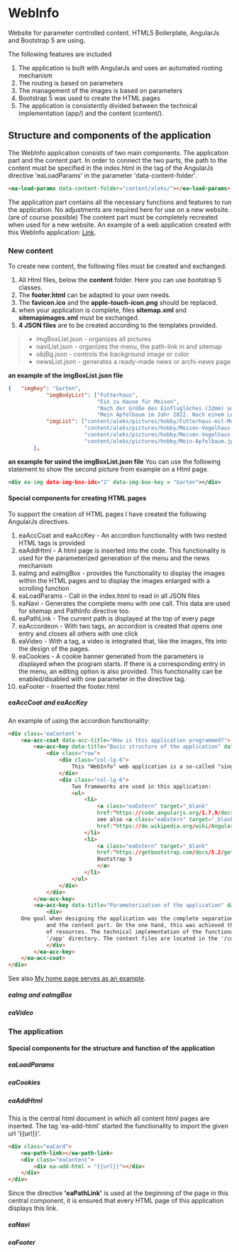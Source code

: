 # WebInfo
Website for parameter controlled content. HTML5 Boilerplate, AngularJs and Bootstrap 5 are using.

The following features are included
1. The application is built with AngularJs and uses an automated rooting mechanism
2. The routing is based on parameters 
3. The management of the images is based on parameters
3. Bootstrap 5 was used to create the HTML pages
4. The application is consistently divided between the technical implementation (app/) and the content (content/).

## Structure and components of the application

The WebInfo application consists of two main components. The application part and the content part.
In order to connect the two parts, the path to the content must be specified in the index.html in the tag of the AngularJs directive 'eaLoadParams' in the parameter 'data-content-folder'.
```html
<ea-load-params data-content-folder="content/aleks/"></ea-load-params>
```

The application part contains all the necessary functions and features to run the application. No adjustments are required here for use on a new website. (are of course possible) 
The content part must be completely recreated when used for a new website. An example of a web application created with this WebInfo application:
[Link](http://aleksander.de/ "my home page").

### New content

To create new content, the following files must be created and exchanged.
1. All Html files, below the **content** folder. Here you can use bootstrap 5 classes.
2. The **footer.html** can be adapted to your own needs.
3. The **favicon.ico** and the **apple-touch-icon.png** should be replaced.
4. when your application is complete, files **sitemap.xml** and **sitemapimages.xml** must be exchanged. 
5. **4 JSON files** are to be created according to the templates provided.
>- imgBoxList.json - organizes all pictures 
>- naviList.json - organizes the menu, the path-link in and sitemap 
>- objBg.json - controls the background image or color
>- newsList.json - generates a ready-made news or archi-news page

**an example of the imgBoxList.json file**
```json
{   "imgKey": "Garten",
            "imgBodyList": ["Futterhaus",
                            "Ein zu Hause für Meisen",
                            "Nach der Größe des Einfluglöches (32mm) sollen es Blaumeisen sein.",
                            "Mein Apfelbaum im Jahr 2022. Nach einem Lehrgang ... Und siehe da, er trägt recht ordentlich."],
            "imgList": ["content/aleks/pictures/hobby/Futterhaus-mit-Meise.jpg",
                        "content/aleks/pictures/hobby/Meisen-Vogelhaus-im-Garten.jpg",
                        "content/aleks/pictures/hobby/Meisen-Vogelhaus.jpg",
                        "content/aleks/pictures/hobby/Mein-Apfelbaum.jpg"]
        },   
```
**an example for usind the imgBoxList.json file**
You can use the following statement to show the second picture from example on a Html page.
```xml
<div ea-img data-img-box-idx="2" data-img-box-key = "Garten"></div>
```

#### Special components for creating HTML pages

To support the creation of HTML pages I have created the following AngularJs directives. 
1. eaAccCoat and eaAccKey - An accordion functionality with two nested HTML tags is provided
2. eaAddHtml - A html page is inserted into the code. This functionality is used for the parameterized generation of the menu and the news mechanism
3. eaImg and eaImgBox - provides the functionality to display the images within the HTML pages and to display the images enlarged with a scrolling function
4. eaLoadParams - Call in the index.html to read in all JSON files
5. eaNavi - Generates the complete menu with one call. This data are used for sitemap and PathInfo directive too.
6. eaPathLink - The current path is displayed at the top of every page
7. eaAccordeon - With two tags, an accordion is created that opens one entry and closes all others with one click
8. eaVideo - With a tag, a video is integrated that, like the images, fits into the design of the pages.
9. eaCookies - A cookie banner generated from the parameters is displayed when the program starts. If there is a corresponding entry in the menu, an editing option is also provided. This functionality can be enabled/disabled with one parameter in the directive tag.
10. eaFooter - Inserted the footer.html 

##### eaAccCoat and eaAccKey

An example of using the accordion functionality: 
```html
<div class='eaContent'>
    <ea-acc-coat data-acc-title="How is this application programmed?">
        <ea-acc-key data-title="Basic structure of the application" data-txt-len="200">
            <div class="row">
                <div class="col-lg-6">
                    This "WebInfo" web application is a so-called "single page application" (SPA). ...
				</div>
                <div class="col-lg-6">
                    Two frameworks are used in this application:
					<ul>
                        <li>
                            <a class="eaExtern" target="_blank" 
                            href:"https://code.angularjs.org/1.7.9/docs/tutorial/step_09">AngularJs (Version 1.7.9)</a>, 
                            see also <a class="eaExtern" target="_blank" 
                            href:"https://de.wikipedia.org/wiki/AngularJS">Wikipedia</a>, 
                        </li>
                        <li>
                            <a class="eaExtern" target="_blank" 
                            href:"https://getbootstrap.com/docs/5.2/getting-started/introduction/">
                            Bootstrap 5
                            </a>
                        </li>
                    </ul>
                </div>
            </div>
        </ea-acc-key>
        <ea-acc-key data-title="Parameterization of the application" data-txt-len="200">
            <div>
	One goal when designing the application was the complete separation between the technical 
            and the content part. On the one hand, this was achieved through a strict separation 
            of resources. The technical implementation of the functionalities is stored in the 
            '/app' directory. The content files are located in the '/content' directory. ...
            </div>
        </ea-acc-key>
    </ea-acc-coat>
</div>
```
See also [My home page serves as an example](http://www.aleksander.de/index.html#!/prog/p "http://www.aleksander.de").

##### eaImg and eaImgBox


##### eaVideo


### The application 

#### Special components for the structure and function of the application

##### eaLoadParams


##### eaCookies


##### eaAddHtml

This is the central html document in which all content html pages are inserted.
The tag 'ea-add-html' started the functionality to import the given url '{{url}}'.
```html
<div class="eaCard">
    <ea-path-link></ea-path-link> 
    <div class="eaContent">
        <div ea-add-html = "{{url}}"></div>
    </div>
</div>
```
Since the directive **'eaPathLink'** is used at the beginning of the page in this central component, it is ensured that every HTML page of this application displays this link.

##### eaNavi


##### eaFooter



